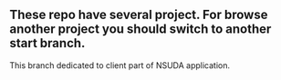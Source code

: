 These repo have several project. For browse another project you should 
switch to another start branch.
----------------------------------------------------------------------
This branch dedicated to client part of NSUDA application.

